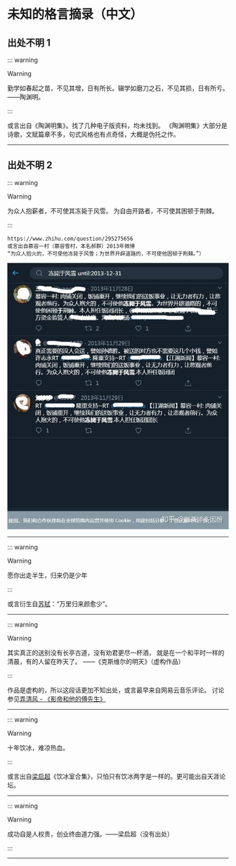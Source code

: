 # 未知的格言摘录（中文）

## 出处不明 1

::: warning

> [!warning]
>
> 勤学如春起之苗，不见其增，日有所长。辍学如磨刀之石，不见其损，日有所亏。——陶渊明。

:::

或言出自《陶渊明集》。找了几种电子版资料，均未找到。
《陶渊明集》大部分是诗歌，文赋篇章不多，句式风格也有点奇怪，大概是伪托之作。

---

## 出处不明 2

::: warning

> [!warning]
>
> 为众人抱薪者，不可使其冻毙于风雪。
> 为自由开路者，不可使其困顿于荆棘。

:::

```
https://www.zhihu.com/question/295275656
或言出自慕容一村（慕容雪村，本名郝群）2013年微博
“为众人抱火的，不可使他冻毙于风雪；为世界开辟道路的，不可使他困顿于荆棘。”）
```

![](../images/zhihu_murongxuecun.jpg)

---

::: warning

> [!warning]
>
> 愿你出走半生，归来仍是少年

:::

或言衍生自[苏轼](../wiki/苏轼.md)：“万里归来颜愈少”。

---

::: warning

> [!warning]
>
> 其实真正的送别没有长亭古道，没有劝君更尽一杯酒，
> 就是在一个和平时一样的清晨，有的人留在昨天了。
> ——《克斯维尔的明天》（虚构作品）

:::

作品是虚构的，所以这段话更加不知出处，或言最早来自网易云音乐评论。
讨论参见[弄清风 - 《影帝和他的傅先生》](../wiki/弄清风.md)

---

::: warning

> [!warning]
>
> 十年饮冰，难凉热血。

:::

或言出自[梁启超](../wiki/梁启超.md)《饮冰室合集》，只怕只有饮冰两字是一样的。更可能出自天涯论坛。

---

::: warning

> [!warning]
>
> 成功自是人权贵，创业终由道力强。——梁启超（没有出处）

:::

---
